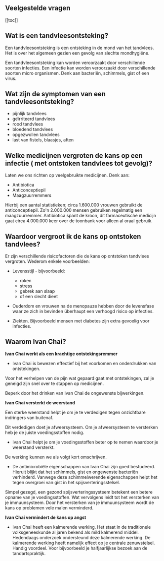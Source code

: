 ## Veelgestelde vragen

[[toc]]

## Wat is een tandvleesontsteking?

Een tandvleesontsteking is een ontsteking in de mond van het tandvlees. Het is over het algemeen gezien een gevolg van slechte mondhygiëne.

Een tandvleesontsteking kan worden veroorzaakt door verschillende soorten infecties. Een infectie kan worden veroorzaakt  door verschillende soorten micro organismen. Denk aan bacteriën, schimmels, gist of een virus.

## Wat zijn de symptomen van een tandvleesontsteking?

* pijnlijk tandvlees
* geïrriteerd tandvlees
* rood tandvlees
* bloedend tandvlees
* opgezwollen tandvlees
* last van fistels, blaasjes, aften

## Welke medicijnen vergroten de kans op een infectie ( met ontstoken tandvlees tot gevolg)?

Laten we ons richten op veelgebruikte medicijnen. Denk aan:
* Antibiotica
* Anticonceptiepil
* Maagzuurremmers

Hierbij een aantal statistieken; circa 1.600.000 vrouwen gebruikt de anticonceptiepil. Zo'n 2.000.000 mensen gebruiken regelmatig een maagzuurremmer. Antibiotica spant de kroon, dit farmaceutische medicijn gaat circa 4.000.000 keer over de toonbank voor alleen al oraal gebruik.

## Waardoor vergroot ik de kans op ontstoken tandvlees?

Er zijn verschillende risicofactoren die de kans op ontstoken tandvlees vergroten. Wederom enkele voorbeelden:

* Levensstijl - bijvoorbeeld:
  - roken
  - stress
  - gebrek aan slaap
  - of een slecht dieet

* Ouderdom en vrouwen na de menopauze hebben door de levensfase waar ze zich in bevinden überhaupt een verhoogd risico op infecties.

* Ziekten. Bijvoorbeeld mensen met diabetes zijn extra gevoelig voor infecties.

## Waarom Ivan Chai?

**Ivan Chai werkt als een krachtige ontstekingsremmer**

* Ivan Chai is bewezen effectief bij het voorkomen en onderdrukken van ontstekingen.

Voor het verhelpen van de pijn wat gepaard gaat met ontstekingen, zal je geneigd zijn snel over te stappen op medicijnen.

Beperk door het drinken van Ivan Chai de ongewenste bijwerkingen.

**Ivan Chai versterkt de weerstand**

Een sterke weerstand helpt je om je te verdedigen tegen onzichtbare indringers van buitenaf.

Dit verdedigen doet je afweersysteem. Om je afweersysteem te versterken heb je de juiste voedingsstoffen nodig.

* Ivan Chai helpt je om je voedingsstoffen beter op te nemen waardoor je weerstand versterkt.

De werking kunnen we als volgt kort omschrijven.

* De antimicrobiële eigenschappen van Ivan Chai zijn goed bestudeerd. Hieruit blijkt dat het schimmels, gist en ongewenste bacteriën verhinderd. Vanwege deze schimmelwerende eigenschappen helpt het tegen overgroei van gist in het spijsverteringsstelsel.

Simpel gezegd, een gezond spijsverteringssysteem betekent een betere opname van je voedingsstoffen.
Wat vervolgens leidt tot het versterken van je immuunsysteem. Door het versterken van je immuunsysteem wordt de kans op problemen vele malen verminderd.

**Ivan Chai vermindert de kans op angst**
* Ivan Chai heeft een kalmerende werking. Het staat in de traditionele volksgeneeskunde al jaren bekend als mild kalmerend middel. Hedendaags onderzoek ondersteund deze kalmerende werking. De kalmerende werking heeft namelijk effect op je centrale zenuwstelsel.
Handig voordeel. Voor bijvoorbeeld je halfjaarlijkse bezoek aan de tandartspraktijk.
